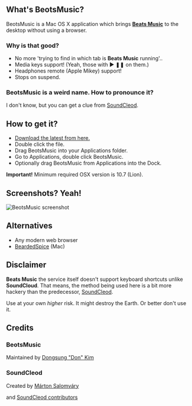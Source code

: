## What's BeotsMusic?

BeotsMusic is a Mac OS X application which brings __[Beats Music](http://beatsmusic.com)__ to the desktop without using a browser.

### Why is that good?

- No more 'trying to find in which tab is __Beats Music__ running'..
- Media keys support! (Yeah, those with ▶ ❚❚ on them.)
- Headphones remote (Apple Mikey) support!
- Stops on suspend.

### BeotsMusic is a weird name. How to pronounce it?

I don't know, but you can get a clue from [SoundCleod](https://soundcloud.com/senart/soundcleod).

## How to get it?

- [Download the latest from here.](https://github.com/kiding/beotsmusic/releases)
- Double click the file.
- Drag BeotsMusic into your Applications folder.
- Go to Applications, double click BeotsMusic.
- Optionally drag BeotsMusic from Applications into the Dock.

**Important!** Minimum required OSX version is 10.7 (Lion).

## Screenshots? Yeah!

![BeotsMusic screenshot](https://raw.github.com/kiding/beotsmusic/master/screenshot.png)

## Alternatives
- Any modern web browser
- [BeardedSpice](http://beardedspice.com/) (Mac)

## Disclaimer

__Beats Music__ the service itself doesn't support keyboard shortcuts unlike __SoundCloud__. That means, the method being used here is a bit more hackery than the predecessor, [SoundCleod](https://github.com/salomvary/soundcleod).

Use at your own _higher_ risk. It might destroy the Earth. Or better don't use it.

## Credits

### BeotsMusic

Maintained by [Dongsung "Don" Kim](http://kiding.net)

### SoundCleod

Created by [Márton Salomváry](https://twitter.com/salomvary)

and [SoundCleod contributors](https://github.com/salomvary/soundcleod/graphs/contributors)